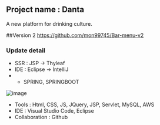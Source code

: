 ## Project name : Danta
A new platform for drinking culture.

##Version 2
https://github.com/mon99745/Bar-menu-v2

### Update detail
- SSR : JSP -> Thyleaf
- IDE : Eclipse -> IntelliJ
- + SPRING, SPRINGBOOT

![image](https://user-images.githubusercontent.com/84507123/150490207-a1d78786-1217-48ec-9ea0-3024b90f8ff2.png)

  - Tools : Html, CSS, JS, JQuery, JSP, Servlet, MySQL, AWS
  - IDE : Visual Studio Code, Eclipse 
  - Collaboration : Github
